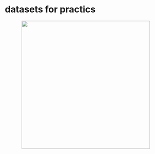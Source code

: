 # datasets for practics
<p align="center">
<img src="https://thumbs.dreamstime.com/b/data-science-uses-scientific-methods-processes-algorithms-systems-to-extract-knowledge-insights-various-concept-207016521.jpg"  height="400"  />
</p>
